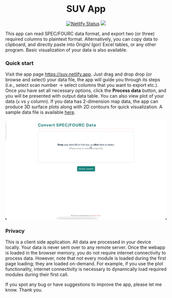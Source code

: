 <h1 align="center">SUV App</h1>

<p align="center">
<a href=https://app.netlify.com/sites/suv/deploys><img src="https://api.netlify.com/api/v1/badges/fe80b0b3-f194-4be3-a816-12a4886f080d/deploy-status" alt="Netlify Status" /></a>
<a href="https://github.com/pranabdas/suvtools/blob/master/LICENSE"><img src="https://img.shields.io/github/license/sourcerer-io/hall-of-fame.svg?colorB=A31F34"></a>
</p>

This app can read SPEC/FOURC data format, and export two (or three) required
columns to plaintext format. Alternatively, you can copy data to clipboard, and
directly paste into Origin/ Igor/ Excel tables, or any other program. Basic
visualization of your data is also available.

### Quick start
Visit the app page <https://suv.netlify.app>. Just drag and drop drop (or browse
and select) your data file, the app will guide you through its steps (i.e.,
select scan number → select columns that you want to export etc.). Once you have
set all necessary options, click the **Process data** button, and you will be
presented with output data table. You can also view plot of your data (`x` vs
`y` column). If you data has 2-dimension map data, the app can produce 3D
surface plots along with 2D contours for quick visualization. A sample data file
is available [here](https://suv.netlify.app/data.txt).

<img src="./public/demo.gif" alt="demo">


### Privacy
This is a client side application. All data are processed in your device
locally. Your data is never sent over to any remote server. Once the webapp is
loaded in the browser memory, you do not require internet connectivity to
process data. However, note that not every module is loaded during the first
page loading; they are loaded on-demand. For example, if you use the plot
functionality, internet connectivity is necessary to dynamically load required
modules during their first call.

If you spot any bug or have suggestions to improve the app, please let me know.
Thank you.
